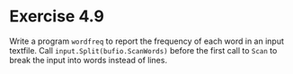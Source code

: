 # Exercise 4.9

Write a program `wordfreq` to report the frequency of each word in an input textfile. Call `input.Split(bufio.ScanWords)` before the first call to `Scan` to break the input into words instead of lines.
